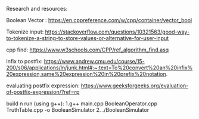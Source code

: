 Research and resources: 

Boolean Vector : https://en.cppreference.com/w/cpp/container/vector_bool

Tokenize input: https://stackoverflow.com/questions/10321563/good-way-to-tokenize-a-string-to-store-values-or-alternative-for-user-input

cpp find:
https://www.w3schools.com/CPP/ref_algorithm_find.asq

infix to postfix: 
https://www.andrew.cmu.edu/course/15-200/s06/applications/ln/junk.html#:~:text=To%20convert%20an%20infix%20expression,same%20expression%20in%20prefix%20notation.

evaluating postfix expression: 
https://www.geeksforgeeks.org/evaluation-of-postfix-expression/?ref=rp

build n run (using g++): 
1.g++ main.cpp BooleanOperator.cpp TruthTable.cpp -o BooleanSimulator
2. ./BooleanSimulator

